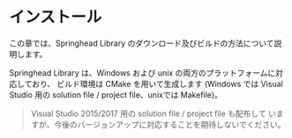 # インストール

この章では、Springhead Library のダウンロード及びビルドの方法について説明します。

Springhead Library は、Windows および unix の両方のプラットフォームに対応しており、
ビルド環境は CMake を用いて生成します
(Windows では Visual Studio 用の solution file / project file、unixでは Makefile)。

> Visual Studio 2015/2017 用の solution file / project file も配布して
いますが、今後のバージョンアップに対応することを期待しないでください。
